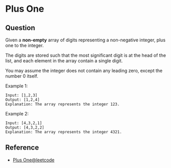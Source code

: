 # Plus One

## Question

Given a **non-empty** array of digits representing a non-negative integer, plus one to the integer.

The digits are stored such that the most significant digit is at the head of the list, and each element in the array contain a single digit.

You may assume the integer does not contain any leading zero, except the number 0 itself.

Example 1:

```
Input: [1,2,3]
Output: [1,2,4]
Explanation: The array represents the integer 123.
```

Example 2:

```
Input: [4,3,2,1]
Output: [4,3,2,2]
Explanation: The array represents the integer 4321.
```

## Reference

* [Plus One@leetcode](https://leetcode.com/problems/plus-one/)